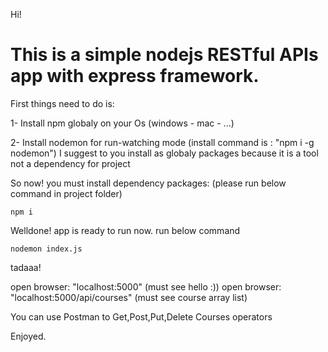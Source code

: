 
Hi!

# This is a simple nodejs RESTful APIs app with express framework.

First things need to do is:

1- Install npm globaly on your Os (windows - mac - ...)

2- Install nodemon for run-watching mode (install command is : "npm i -g nodemon")
   I suggest to you install as globaly packages because it is a tool not a dependency for project

So now! you must install dependency packages: (please run below command in project folder)

``` npm i ```


Welldone! app is ready to run now. run below command

``` nodemon index.js ```

tadaaa!

open browser: "localhost:5000"  (must see hello :))
open browser: "localhost:5000/api/courses" (must see course array list)

You can use Postman to Get,Post,Put,Delete Courses operators

Enjoyed.
